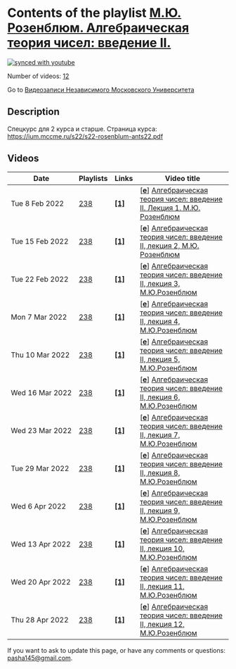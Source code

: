 # Contents of the playlist [М.Ю. Розенблюм. Алгебраическая теория чисел: введение II.](https://www.youtube.com/playlist?list=PLp9ABVh6_x4Ft5NpN105kXf0gj-KTkrZc)

[![synced with youtube](https://img.shields.io/github/last-commit/mathphysschool/mathphysschool.github.io/autoupdate1?label=synced%20with%20youtube)](https://github.com/mathphysschool/mathphysschool.github.io/commits/autoupdate1)

Number of videos: [12](#videos)

Go to [Видеозаписи Независимого Московского Университета](../README.md)

## Description

Спецкурс для 2 курса и старше.
Страница курса:
<https://ium.mccme.ru/s22/s22-rosenblum-ants22.pdf>

## Videos

|Date|Playlists|Links|Video title|
|---|---|---|---|
| Tue&nbsp;8&nbsp;Feb&nbsp;2022 | [238](../playlists/238 "М.Ю. Розенблюм. Алгебраическая теория чисел: введение II.") | [**[1]**](https://ium.mccme.ru/s22/s22-rosenblum.html) | [[**e**](https://studio.youtube.com/video/G1C5nROYHYI/edit "Edit")] [Алгебраическая теория чисел: введение II. Лекция 1. М.Ю. Розенблюм](https://www.youtube.com/watch?v=G1C5nROYHYI&list=PLp9ABVh6_x4Ft5NpN105kXf0gj-KTkrZc "Спецкурс для 2 курса. &#013;&#013;Страница курса:&#013;https://ium.mccme.ru/s22/s22-rosenblum.html") |
| Tue&nbsp;15&nbsp;Feb&nbsp;2022 | [238](../playlists/238 "М.Ю. Розенблюм. Алгебраическая теория чисел: введение II.") | [**[1]**](https://ium.mccme.ru/s22/s22-rosenblum.html) | [[**e**](https://studio.youtube.com/video/VZs1Sd1BD98/edit "Edit")] [Алгебраическая теория чисел: введение II, лекция 2, М.Ю. Розенблюм](https://www.youtube.com/watch?v=VZs1Sd1BD98&list=PLp9ABVh6_x4Ft5NpN105kXf0gj-KTkrZc "Спецкурс для 2 курса. &#013;&#013;Страница курса:&#013;https://ium.mccme.ru/s22/s22-rosenblum.html") |
| Tue&nbsp;22&nbsp;Feb&nbsp;2022 | [238](../playlists/238 "М.Ю. Розенблюм. Алгебраическая теория чисел: введение II.") | [**[1]**](https://ium.mccme.ru/s22/s22-rosenblum.html) | [[**e**](https://studio.youtube.com/video/T_HFWlOJlmM/edit "Edit")] [Алгебраическая теория чисел: введение II, лекция 3, М.Ю.Розенблюм](https://www.youtube.com/watch?v=T_HFWlOJlmM&list=PLp9ABVh6_x4Ft5NpN105kXf0gj-KTkrZc "Спецкурс для 2 курса. &#013;&#013;Страница курса:&#013;https://ium.mccme.ru/s22/s22-rosenblum.html") |
| Mon&nbsp;7&nbsp;Mar&nbsp;2022 | [238](../playlists/238 "М.Ю. Розенблюм. Алгебраическая теория чисел: введение II.") | [**[1]**](https://ium.mccme.ru/s22/s22-rosenblum.html) | [[**e**](https://studio.youtube.com/video/FFRLanB5smI/edit "Edit")] [Алгебраическая теория чисел: введение II, лекция 4, М.Ю.Розенблюм](https://www.youtube.com/watch?v=FFRLanB5smI&list=PLp9ABVh6_x4Ft5NpN105kXf0gj-KTkrZc "Спецкурс для 2 курса. &#013;&#013;Страница курса:&#013;https://ium.mccme.ru/s22/s22-rosenblum.html") |
| Thu&nbsp;10&nbsp;Mar&nbsp;2022 | [238](../playlists/238 "М.Ю. Розенблюм. Алгебраическая теория чисел: введение II.") | [**[1]**](https://ium.mccme.ru/s22/s22-rosenblum.html) | [[**e**](https://studio.youtube.com/video/1BKNtlVMG3Y/edit "Edit")] [Алгебраическая теория чисел: введение II, лекция 5, М.Ю.Розенблюм](https://www.youtube.com/watch?v=1BKNtlVMG3Y&list=PLp9ABVh6_x4Ft5NpN105kXf0gj-KTkrZc "Спецкурс для 2 курса. &#013;&#013;Страница курса:&#013;https://ium.mccme.ru/s22/s22-rosenblum.html") |
| Wed&nbsp;16&nbsp;Mar&nbsp;2022 | [238](../playlists/238 "М.Ю. Розенблюм. Алгебраическая теория чисел: введение II.") | [**[1]**](https://ium.mccme.ru/s22/s22-rosenblum.html) | [[**e**](https://studio.youtube.com/video/8V2Tpf0imlQ/edit "Edit")] [Алгебраическая теория чисел: введение II, лекция 6, М.Ю.Розенблюм](https://www.youtube.com/watch?v=8V2Tpf0imlQ&list=PLp9ABVh6_x4Ft5NpN105kXf0gj-KTkrZc "Спецкурс для 2 курса. &#013;&#013;Страница курса:&#013;https://ium.mccme.ru/s22/s22-rosenblum.html") |
| Wed&nbsp;23&nbsp;Mar&nbsp;2022 | [238](../playlists/238 "М.Ю. Розенблюм. Алгебраическая теория чисел: введение II.") | [**[1]**](https://ium.mccme.ru/s22/s22-rosenblum.html) | [[**e**](https://studio.youtube.com/video/MhF4Iv0NiW4/edit "Edit")] [Алгебраическая теория чисел: введение II, лекция 7, М.Ю.Розенблюм](https://www.youtube.com/watch?v=MhF4Iv0NiW4&list=PLp9ABVh6_x4Ft5NpN105kXf0gj-KTkrZc "Спецкурс для 2 курса. &#013;&#013;Страница курса:&#013;https://ium.mccme.ru/s22/s22-rosenblum.html") |
| Tue&nbsp;29&nbsp;Mar&nbsp;2022 | [238](../playlists/238 "М.Ю. Розенблюм. Алгебраическая теория чисел: введение II.") | [**[1]**](https://ium.mccme.ru/s22/s22-rosenblum.html) | [[**e**](https://studio.youtube.com/video/qqZ-qf2LmQA/edit "Edit")] [Алгебраическая теория чисел: введение II, лекция 8, М.Ю.Розенблюм](https://www.youtube.com/watch?v=qqZ-qf2LmQA&list=PLp9ABVh6_x4Ft5NpN105kXf0gj-KTkrZc "Спецкурс для 2 курса. &#013;&#013;Страница курса:&#013;https://ium.mccme.ru/s22/s22-rosenblum.html") |
| Wed&nbsp;6&nbsp;Apr&nbsp;2022 | [238](../playlists/238 "М.Ю. Розенблюм. Алгебраическая теория чисел: введение II.") | [**[1]**](https://ium.mccme.ru/s22/s22-rosenblum.html) | [[**e**](https://studio.youtube.com/video/By8dj4-0YSo/edit "Edit")] [Алгебраическая теория чисел: введение II, лекция 9, М.Ю.Розенблюм](https://www.youtube.com/watch?v=By8dj4-0YSo&list=PLp9ABVh6_x4Ft5NpN105kXf0gj-KTkrZc "Спецкурс для 2 курса. &#013;&#013;Страница курса:&#013;https://ium.mccme.ru/s22/s22-rosenblum.html") |
| Wed&nbsp;13&nbsp;Apr&nbsp;2022 | [238](../playlists/238 "М.Ю. Розенблюм. Алгебраическая теория чисел: введение II.") | [**[1]**](https://ium.mccme.ru/s22/s22-rosenblum.html) | [[**e**](https://studio.youtube.com/video/2IA673pnRUY/edit "Edit")] [Алгебраическая теория чисел: введение II, лекция 10, М.Ю.Розенблюм](https://www.youtube.com/watch?v=2IA673pnRUY&list=PLp9ABVh6_x4Ft5NpN105kXf0gj-KTkrZc "Спецкурс для 2 курса. &#013;&#013;Страница курса:&#013;https://ium.mccme.ru/s22/s22-rosenblum.html") |
| Wed&nbsp;20&nbsp;Apr&nbsp;2022 | [238](../playlists/238 "М.Ю. Розенблюм. Алгебраическая теория чисел: введение II.") | [**[1]**](https://ium.mccme.ru/s22/s22-rosenblum.html) | [[**e**](https://studio.youtube.com/video/QCPrhWTNYAc/edit "Edit")] [Алгебраическая теория чисел: введение II, лекция 11, М.Ю.Розенблюм](https://www.youtube.com/watch?v=QCPrhWTNYAc&list=PLp9ABVh6_x4Ft5NpN105kXf0gj-KTkrZc "Спецкурс для 2 курса. &#013;&#013;Страница курса:&#013;https://ium.mccme.ru/s22/s22-rosenblum.html") |
| Thu&nbsp;28&nbsp;Apr&nbsp;2022 | [238](../playlists/238 "М.Ю. Розенблюм. Алгебраическая теория чисел: введение II.") | [**[1]**](https://ium.mccme.ru/s22/s22-rosenblum.html) | [[**e**](https://studio.youtube.com/video/cTVyzy18ZCc/edit "Edit")] [Алгебраическая теория чисел: введение II, лекция 12, М.Ю.Розенблюм](https://www.youtube.com/watch?v=cTVyzy18ZCc&list=PLp9ABVh6_x4Ft5NpN105kXf0gj-KTkrZc "Спецкурс для 2 курса. &#013;&#013;Страница курса:&#013;https://ium.mccme.ru/s22/s22-rosenblum.html") |


 If you want to ask to update this page, or have any comments or questions: <pasha145@gmail.com>.